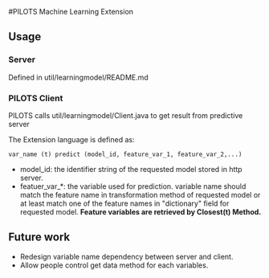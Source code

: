 #PILOTS Machine Learning Extension
## Usage
### Server
Defined in util/learningmodel/README.md
### PILOTS Client
PILOTS calls util/learningmodel/Client.java to get result from predictive server

The Extension language is defined as:

~~~
var_name (t) predict (model_id, feature_var_1, feature_var_2,...)
~~~

* model_id: the identifier string of the requested model stored in http server.
* featuer_var\_*: the variable used for prediction. variable name should match the feature name in transformation method of requested model or at least match one of the feature names in "dictionary" field for requested model. **Feature variables are retrieved by Closest(t) Method.**

## Future work
* Redesign variable name dependency between server and client.
* Allow people control get data method for each variables.
